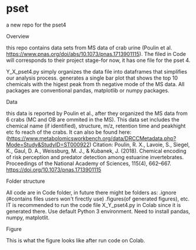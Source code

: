 # pset
a new repo for the pset4

Overview

this repo contains data sets from MS data of crab urine (Poulin et al. https://www.pnas.org/doi/abs/10.1073/pnas.1713901115).
The filed in Code will corresponds to their project stage-for now, it has one file for the pset 4. 

Y_X_pset4.py simply organizes the data file into dataframes that simplifies our analysis process.
generates a single bar plot that shows the top 10 chemicals with the higest peak from th negative mode of the MS data. 
All packages are conventional pandas, matplotlib or numpy packages. 

Data

this data is reported by Poulin et al., after they organized the MS data from 6 crabs (MC and OB are ommited in the MS). 
This data set includes the chemical name (if identified), structure, m/z, retention time and peakhight etc fo reach of the crabs.
It can also be found here: (https://www.metabolomicsworkbench.org/data/DRCCMetadata.php?Mode=Study&StudyID=ST000922)
 Citation:
 Poulin, R. X., Lavoie, S., Siegel, K., Gaul, D. A., Weissburg, M. J., &amp; Kubanek, J. (2018). 
 Chemical encoding of risk perception and predator detection among estuarine invertebrates. 
 Proceedings of the National Academy of Sciences, 115(4), 662–667. https://doi.org/10.1073/pnas.1713901115 

Folder structure

All code are in Code folder, in future there might be folders as: .ignore (#contains files users won't firectly use)
.figures(of generated figures), etc.
IT is recommended to run the code file X_Y_pset4.py in Colab since it is generated there. Use default Python 3 environment. 
Need to install pandas, numpy, matplotlit.


Figure

This is what the figure looks like after run code on Colab.
